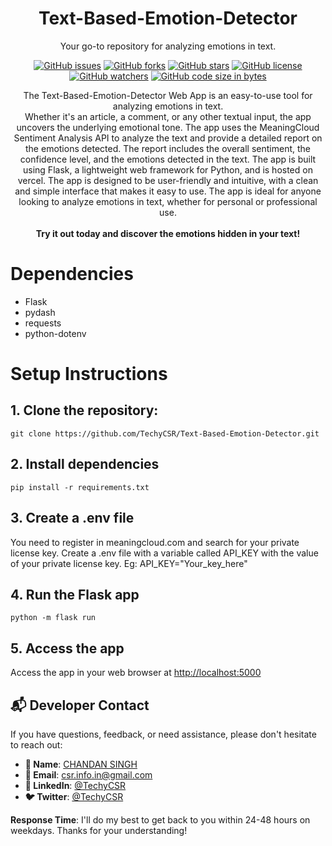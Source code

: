 <div align="center">

# Text-Based-Emotion-Detector

Your go-to repository for analyzing emotions in text.

[![GitHub issues](https://img.shields.io/github/issues/TechyCSR/Text-Based-Emotion-Detector)](https://github.com/TechyCSR/Text-Based-Emotion-Detector/issues)
[![GitHub forks](https://img.shields.io/github/forks/TechyCSR/Text-Based-Emotion-Detector)](https://github.com/TechyCSR/Text-Based-Emotion-Detector/network/members)
[![GitHub stars](https://img.shields.io/github/stars/TechyCSR/Text-Based-Emotion-Detector)](https://github.com/TechyCSR/Text-Based-Emotion-Detector/stargazers)
[![GitHub license](https://img.shields.io/github/license/TechyCSR/Text-Based-Emotion-Detector)](https://github.com/TechyCSR/Text-Based-Emotion-Detector/blob/main/LICENSE)
[![GitHub watchers](https://img.shields.io/github/watchers/TechyCSR/Text-Based-Emotion-Detector)](https://github.com/TechyCSR/Text-Based-Emotion-Detector/watchers)
[![GitHub code size in bytes](https://img.shields.io/github/languages/code-size/TechyCSR/Text-Based-Emotion-Detector)](https://github.com/TechyCSR/Text-Based-Emotion-Detector)


The Text-Based-Emotion-Detector Web App is an easy-to-use tool for analyzing emotions in text. <br>Whether it's an article, a comment, or any other textual input, the app uncovers the underlying emotional tone. The app uses the MeaningCloud Sentiment Analysis API to analyze the text and provide a detailed report on the emotions detected. The report includes the overall sentiment, the confidence level, and the emotions detected in the text. The app is built using Flask, a lightweight web framework for Python, and is hosted on vercel. The app is designed to be user-friendly and intuitive, with a clean and simple interface that makes it easy to use. The app is ideal for anyone looking to analyze emotions in text, whether for personal or professional use. <br><br> <b>Try it out today and discover the emotions hidden in your text!</b>
</div>




# Dependencies

- Flask
- pydash
- requests
- python-dotenv

# Setup Instructions

## 1. Clone the repository:

```
git clone https://github.com/TechyCSR/Text-Based-Emotion-Detector.git
```

## 2. Install dependencies

```
pip install -r requirements.txt
```

## 3. Create a .env file

You need to register in meaningcloud.com and search for your private license key. Create a .env file with a variable called API_KEY with the value of your private license key.
Eg: API_KEY="Your_key_here"


## 4. Run the Flask app

```
python -m flask run
```

## 5. Access the app

Access the app in your web browser at [http://localhost:5000](http://localhost:5000)


## 📬 Developer Contact

If you have questions, feedback, or need assistance, please don't hesitate to reach out:

- **💼 Name**: [CHANDAN SINGH](https://projects.techycsr.me)
- **📧 Email**: [csr.info.in@gmail.com](mailto:csr.info.in@gmail.com)
- **💼 LinkedIn**: [@TechyCSR](https://www.linkedin.com/in/TechyCSR)
- **🐦 Twitter**: [@TechyCSR](https://twitter.com/TechyCSR)

**Response Time**: I'll do my best to get back to you within 24-48 hours on weekdays. Thanks for your understanding!




